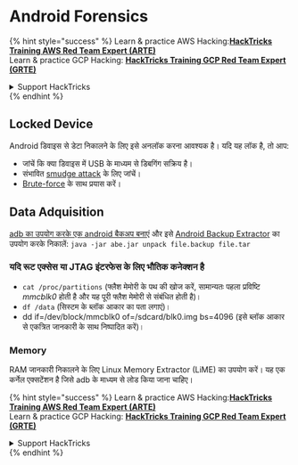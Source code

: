 # Android Forensics

{% hint style="success" %}
Learn & practice AWS Hacking:<img src="/.gitbook/assets/arte.png" alt="" data-size="line">[**HackTricks Training AWS Red Team Expert (ARTE)**](https://training.hacktricks.xyz/courses/arte)<img src="/.gitbook/assets/arte.png" alt="" data-size="line">\
Learn & practice GCP Hacking: <img src="/.gitbook/assets/grte.png" alt="" data-size="line">[**HackTricks Training GCP Red Team Expert (GRTE)**<img src="/.gitbook/assets/grte.png" alt="" data-size="line">](https://training.hacktricks.xyz/courses/grte)

<details>

<summary>Support HackTricks</summary>

* Check the [**subscription plans**](https://github.com/sponsors/carlospolop)!
* **Join the** 💬 [**Discord group**](https://discord.gg/hRep4RUj7f) or the [**telegram group**](https://t.me/peass) or **follow** us on **Twitter** 🐦 [**@hacktricks\_live**](https://twitter.com/hacktricks\_live)**.**
* **Share hacking tricks by submitting PRs to the** [**HackTricks**](https://github.com/carlospolop/hacktricks) and [**HackTricks Cloud**](https://github.com/carlospolop/hacktricks-cloud) github repos.

</details>
{% endhint %}

## Locked Device

Android डिवाइस से डेटा निकालने के लिए इसे अनलॉक करना आवश्यक है। यदि यह लॉक है, तो आप:

* जांचें कि क्या डिवाइस में USB के माध्यम से डिबगिंग सक्रिय है।
* संभावित [smudge attack](https://www.usenix.org/legacy/event/woot10/tech/full_papers/Aviv.pdf) के लिए जांचें।
* [Brute-force](https://www.cultofmac.com/316532/this-brute-force-device-can-crack-any-iphones-pin-code/) के साथ प्रयास करें।

## Data Adquisition

[adb का उपयोग करके एक android बैकअप बनाएं](../mobile-pentesting/android-app-pentesting/adb-commands.md#backup) और इसे [Android Backup Extractor](https://sourceforge.net/projects/adbextractor/) का उपयोग करके निकालें: `java -jar abe.jar unpack file.backup file.tar`

### यदि रूट एक्सेस या JTAG इंटरफेस के लिए भौतिक कनेक्शन है

* `cat /proc/partitions` (फ्लैश मेमोरी के पथ की खोज करें, सामान्यतः पहला प्रविष्टि _mmcblk0_ होती है और यह पूरी फ्लैश मेमोरी से संबंधित होती है)।
* `df /data` (सिस्टम के ब्लॉक आकार का पता लगाएं)।
* dd if=/dev/block/mmcblk0 of=/sdcard/blk0.img bs=4096 (इसे ब्लॉक आकार से एकत्रित जानकारी के साथ निष्पादित करें)।

### Memory

RAM जानकारी निकालने के लिए Linux Memory Extractor (LiME) का उपयोग करें। यह एक कर्नेल एक्सटेंशन है जिसे adb के माध्यम से लोड किया जाना चाहिए।

{% hint style="success" %}
Learn & practice AWS Hacking:<img src="/.gitbook/assets/arte.png" alt="" data-size="line">[**HackTricks Training AWS Red Team Expert (ARTE)**](https://training.hacktricks.xyz/courses/arte)<img src="/.gitbook/assets/arte.png" alt="" data-size="line">\
Learn & practice GCP Hacking: <img src="/.gitbook/assets/grte.png" alt="" data-size="line">[**HackTricks Training GCP Red Team Expert (GRTE)**<img src="/.gitbook/assets/grte.png" alt="" data-size="line">](https://training.hacktricks.xyz/courses/grte)

<details>

<summary>Support HackTricks</summary>

* Check the [**subscription plans**](https://github.com/sponsors/carlospolop)!
* **Join the** 💬 [**Discord group**](https://discord.gg/hRep4RUj7f) or the [**telegram group**](https://t.me/peass) or **follow** us on **Twitter** 🐦 [**@hacktricks\_live**](https://twitter.com/hacktricks\_live)**.**
* **Share hacking tricks by submitting PRs to the** [**HackTricks**](https://github.com/carlospolop/hacktricks) and [**HackTricks Cloud**](https://github.com/carlospolop/hacktricks-cloud) github repos.

</details>
{% endhint %}
